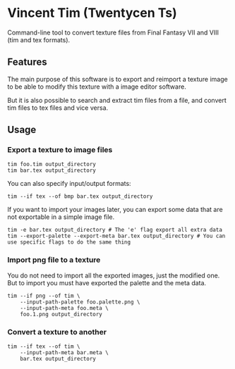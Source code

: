 Vincent Tim (Twentycen Ts)
==========================

Command-line tool to convert texture files from Final Fantasy VII and VIII (tim and tex formats).

Features
--------

The main purpose of this software is to export and reimport a texture image
to be able to modify this texture with a image editor software.

But it is also possible to search and extract tim files from a file, and
convert tim files to tex files and vice versa.

Usage
-----

### Export a texture to image files

    tim foo.tim output_directory
    tim bar.tex output_directory

You can also specify input/output formats:

    tim --if tex --of bmp bar.tex output_directory

If you want to import your images later, you can export some data that are
not exportable in a simple image file.

    tim -e bar.tex output_directory # The 'e' flag export all extra data
    tim --export-palette --export-meta bar.tex output_directory # You can use specific flags to do the same thing

### Import png file to a texture

You do not need to import all the exported images, just the modified one. But to
import you must have exported the palette and the meta data.

    tim --if png --of tim \
        --input-path-palette foo.palette.png \
        --input-path-meta foo.meta \
        foo.1.png output_directory

### Convert a texture to another

    tim --if tex --of tim \
        --input-path-meta bar.meta \
        bar.tex output_directory

